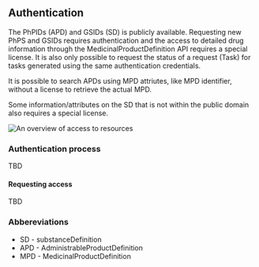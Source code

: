## Authentication
The PhPIDs (APD) and GSIDs (SD) is publicly available. Requesting new PhPS and GSIDs requires authentication and the access to detailed drug information through the MedicinalProductDefinition API requires a special license. It is also only possible to request the status of a request (Task) for tasks generated using the same authentication credentials.

It is possible to search APDs using MPD attriutes, like MPD identifier, without a license to retrieve the actual MPD.

Some information/attributes on the SD that is not within the public domain also requires a special license. 

<img src="Authentication.png" alt="An overview of access to resources"/>
<br clear="all"/>

### Authentication process
TBD

#### Requesting access 
TBD

### Abbereviations
- SD - substanceDefinition 
- APD - AdministrableProductDefinition
- MPD - MedicinalProductDefinition